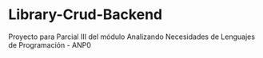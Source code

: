 # Library-Crud-Backend
Proyecto para Parcial III del módulo Analizando Necesidades de Lenguajes de Programación - ANP0
